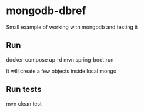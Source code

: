 # mongodb-dbref

Small example of working with mongodb and testing it

## Run
docker-compose up -d
mvn spring-boot:run

It will create a few objects inside local mongo

## Run tests
mvn clean test
